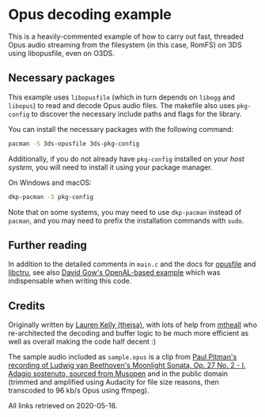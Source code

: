 # Opus decoding example

This is a heavily-commented example of how to carry out fast, threaded Opus audio streaming from the filesystem (in this case, RomFS) on 3DS using libopusfile, even on O3DS.

## Necessary packages

This example uses `libopusfile` (which in turn depends on `libogg` and `libopus`) to read and decode Opus audio files. The makefile also uses `pkg-config` to discover the necessary include paths and flags for the library.

You can install the necessary packages with the following command:
```bash
pacman -S 3ds-opusfile 3ds-pkg-config
```

Additionally, if you do not already have `pkg-config` installed on your *host system*, you will need to install it using your package manager.

On Windows and macOS:
```bash
dkp-pacman -S pkg-config
```

Note that on some systems, you may need to use `dkp-pacman` instead of `pacman`, and you may need to prefix the installation commands with `sudo`.

## Further reading

In addition to the detailed comments in `main.c` and the docs for [opusfile](https://www.opus-codec.org/docs/#developing-with-opusfile-api-reference) and [libctru](https://smealum.github.io/ctrulib/), see also [David Gow's OpenAL-based example](https://davidgow.net/hacks/opusal.html) which was indispensable when writing this code.

## Credits

Originally written by [Lauren Kelly (thejsa)](https://github.com/thejsa), with lots of help from [mtheall](https://github.com/mtheall) who re-architected the decoding and buffer logic to be much more efficient as well as overall making the code half decent :)

The sample audio included as `sample.opus` is a clip from [Paul Pitman's recording of Ludwig van Beethoven's Moonlight Sonata, Op. 27 No. 2 - I. Adagio sostenuto, sourced from Musopen](https://musopen.org/music/2547-piano-sonata-no-14-in-c-sharp-minor-moonlight-sonata-op-27-no-2/) and in the public domain (trimmed and amplified using Audacity for file size reasons, then transcoded to 96 kb/s Opus using ffmpeg).

All links retrieved on 2020-05-16.